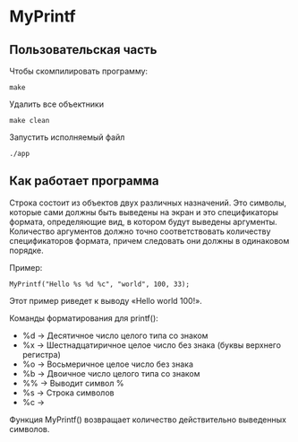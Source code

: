 # MyPrintf

## Пользовательская часть
Чтобы скомпилировать программу:
```
make
```
Удалить все объектники
```
make clean
```
Запустить исполняемый файл
```
./app
```

## Как работает программа
Строка состоит из объектов двух различных назначений. Это символы, которые сами должны быть выведены на экран и это специфика­торы формата, определяющие вид, в котором будут выведены аргументы. Количество аргументов должно точно соответство­вать количеству спецификаторов формата, причем следовать они должны в одинаковом порядке.

Пример:
```
MyPrintf("Hello %s %d %c", "world", 100, 33);
```
Этот пример риведет к выводу «Hello world 100!».

Команды форматирования для printf():
- %d -> Десятичное число целого типа со знаком
- %x -> Шестнадцатиричное целое число без знака (буквы верхнего регистра)
- %o -> Восьмеричное целое число без знака
- %b -> Двоичное число целого типа со знаком
- %% -> Выводит символ %
- %s -> Строка символов
- %c ->

Функция MyPrintf() возвращает количество действительно выведенных символов.
